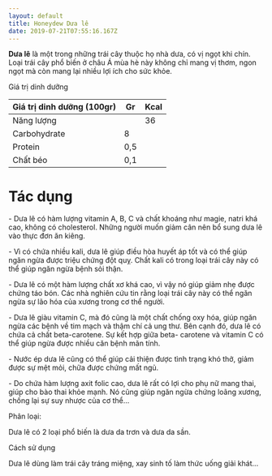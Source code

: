 ```yaml
---
layout: default
title: Honeydew Dưa lê
date: 2019-07-21T07:55:16.167Z
---
```

**Dưa lê** là một trong những trái cây thuộc họ nhà dưa, có vị ngọt khi chín. Loại trái cây phổ biến ở châu Á mùa hè này không chỉ mang vị thơm, ngon ngọt mà còn mang lại nhiều lợi ích cho sức khỏe.

Giá trị dinh dưỡng

| Giá trị dinh dưỡng (100gr) | Gr  | Kcal |
| -------------------------- | --- | ---- |
| Năng lượng                 |     | 36   |
| Carbohydrate               | 8   |      |
| Protein                    | 0,5 |      |
| Chất béo                   | 0,1 |      |

# Tác dụng

\- Dưa lê có hàm lượng vitamin A, B, C và chất khoáng như magie, natri khá cao, không có cholesterol. Những người muốn giảm cân nên bổ sung dưa lê vào thực đơn ăn kiêng.



\- Vì có chứa nhiều kali, dưa lê giúp điều hòa huyết áp tốt và có thể giúp ngăn ngừa được triệu chứng đột quỵ. Chất kali có trong loại trái cây này có thể giúp ngăn ngừa bệnh sỏi thận.



\- Dưa lê có một hàm lượng chất xơ khá cao, vì vậy nó giúp giảm nhẹ được chứng táo bón. Các nhà nghiên cứu tin rằng loại trái cây này có thể ngăn ngừa sự lão hóa của xương trong cơ thể người.



\- Dưa lê giàu vitamin C, mà đó cũng là một chất chống oxy hóa, giúp ngăn ngừa các bệnh về tim mạch và thậm chí cả ung thư. Bên cạnh đó, dưa lê có chứa cả chất beta-carotene. Sự kết hợp giữa beta- carotene và vitamin C có thể giúp ngừa được nhiều căn bệnh mãn tính.



\- Nước ép dưa lê cũng có thể giúp cải thiện được tình trạng khó thở, giảm được sự mệt mỏi, chữa được chứng mất ngủ.



\- Do chứa hàm lượng axit folic cao, dưa lê rất có lợi cho phụ nữ mang thai, giúp cho bào thai khỏe mạnh. Nó cũng giúp ngăn ngừa chứng loãng xương, chống lại sự suy nhược của cơ thể...



Phân loại:

Dưa lê có 2 loại phổ biến là dưa da trơn và dưa da sần.



Cách sử dụng

Dưa lê dùng làm trái cây tráng miệng, xay sinh tố làm thức uống giải khát...

